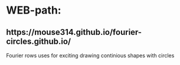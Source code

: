 <h1>WEB-path:</h1>
<h2><url>https://mouse314.github.io/fourier-circles.github.io/</url></h2>

Fourier rows uses for exciting drawing continious shapes with circles
